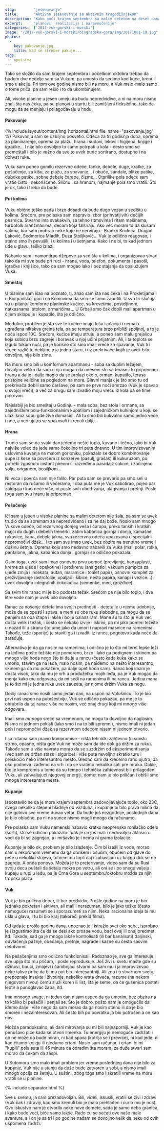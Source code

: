 ```yaml
---
slug:        "jesenovanje"
title:       "Aktivno jesenovanje sa aktivnim trogodišnjakom"
description: "Kako poći krajem septembra sa malim detetom na deset dana u visoke planine Crne Gore, pa malo i na plažu na kupanje, i kako to sve preživeti."
excerpt:     "planovi, realizacija i naravoučenije"
categories:  ['2017-vuk-gorski-i-morski']
image: "/2017-vuk-gorski-i-morski/biogradska-gora/img/20171001-18.jpg"
photos:
  -
    key: pakovanje.jpg
    title: kad se štreber pakuje...
tags:
  - uputstva
---
```


Tako se složilo da sam krajem septembra i početkom oktobra trebao da budem dve nedelje sam sa Vukom, pa umesto da sedimo
kod kuće, krenuli smo u akciju. Pri tom ove godine nismo bili na moru, a Vuk malo-malo samo o tome priča, pa sam rešio i
to da ukombinujem.

Ali, visoke planine u jesen umeju da budu nepredvidive, a ni na moru nismo znali šta nas čeka, pa su planovi u startu
bili zamišljeni fleksibilno, tako da mogu da se menjaju i prilagođavaju u hodu.

#### Pakovanje

{% include layout/content/img_horizontal.html file_name="pakovanje.jpg" %}
Pakovanju sam se ozbiljno posvetio. Odeća za tri godišnja doba, oprema za planinarenje, oprema za plažu, hrana i sudovi,
lekovi i higijena, knjige i igračke... I nije bilo dovoljno to samo potrpati u kola - često smo se premeštali i bilo je
važno da sve to uvek bude sortirano, dostupno i na dohvat ruke.

Vuku sam poneo gomilu rezervne odeće, tanke, debele, duge, kratke, za pešačenje, za kišu, za plažu, za spavanje... i obuće,
sandale, plitke patike, duboke patike, sobne debele čarape, čizme... Otprilike pola odeće sam vratio čisto i nekorišćeno.
Slično i sa hranom, najmanje pola smo vratili. Što je ok, tako i treba da bude.

#### Put kolima

Vuku obično teško pada i brzo dosadi da bude dugo vezan u sedištu u kolima. Srećom, pre polaska sam napravio izbor (prihvatljivih)
dečijih pesmica. Stvarno ima svakakvih, sa tehno ritmovima i ritam mašinama, turbofolk aranžmanima, decom koja falširaju.
Ako već moram to da slušam satima, bar sam probrao neke koje ne nerviraju - Branko Kockica, Dragan Laković, Sedmorica Mladih,
Đuza Stoiljković... Vuk je odlično reagovao, i stalno smo ih pevušili, i u kolima i u šetnjama. Kako i ne bi, to kad jednom
uđe u glavu, teško izlazi.

Nabavio sam i namontirao džepove za sedišta u kolima, i organizovao stvari tako da mi sve bude pri ruci - hrana, voda, 
telefon, dokumenta i pasoši, igračke i knjižice, tako da sam mogao lako i bez stajanja da opslužujem Vuka.

#### Smeštaj

U planine sam išao na poznato, tj. znao sam šta nas čeka i na Prokletijama i u Biogradskoj gori i na Komovima da smo se tamo
zaputili. U sva tri slučaja su u pitanju komforne planinske kućice, sa krevetima, posteljinom, natkasnama, stolom, ormarićima...
U Grbaji smo čak dobili mali apartman u čijem sklopu je i kupatilo, što je odlično.

Međutim, problem je što sve te kućice imaju lošu izolaciju i nemaju ugrađena nikakva grejna tela, pa se temperatura brzo
približi spoljnoj, a to je noću ispod 10C. Srećom, kućice imaju struju,
a poneo sam malu grejalicu koja sobicu brzo zagreje i boravak u njoj učini prijatnim. Ali, i ta toplota se
izgubi tokom noći, pa je korisno što smo imali vreće za spavanje, Vuk tri vreće različite debljine a ja jednu staru,
i uz prekrivače kojih je uvek bilo dovoljno, nije bilo zime.
 
Na moru smo bili u komfornom apartmanu - soba sa duplim ležajem, dovoljno velika da sam u nju mogao da unesem sto sa terase
i tu pripremam hranu a da je i dalje moglo da se prolazi okolo, orman, kupatilo, terasa pristojne veličine sa pogledom na
more. Glavni manjak je što smo tu od prekrivača dobili samo čaršave, pa sam se prve noći smrzao (Vuk je spavao u svojoj vreći), a
već za drugu sam izvadio moju vreću iz kola pa se time pokrivao.

Najslabiji je bio smeštaj u Godinju - mala soba, bez stola i ormana, sa zajedničkim polu-funkcionalnim kupatilom i 
zajedničkom kuhinjom u koju se ulazi kroz sobu gde žive domaćini. Ali tu smo bili bukvalno samo jedno veče i noć,
a već ujutro se spakovali i krenuli dalje.

#### Hrana

Trudio sam se da svaki dan jedemo nešto toplo, kuvano i tečno, iako bi Vuk najviše voleo da jede samo čokolino tri puta 
dnevno. U tim improvizovanim uslovima kuvanja na malom gorioniku, pokazalo se dobro kombinovanje supe iz kese sa povrćem
iz konzerve (pasulj, grašak) ili kukuruzom, po potrebi zgusnuto instant pireom ili razređeno paradajz sokom, i začinjeno
solju, origanom, bosiljkom...

Ni voća i povrća nam nije falilo. Par puta sam se prevario pa smo seli u restoran da ručamo ili večeramo, i oba puta me je
Vuk sabotirao, pojeo par zalogaja i kao neće više, ni posle svih ubeđivanja, ulagivanja i pretnji. Posle toga sam
svu hranu ja pripremao.

#### Pešačenje

Ići sam u jesen u visoke planine sa malim detetom nije šala, pa sam se uvek trudio da se spremam za nepredviđeno i za ne daj bože. Nosio sam
mnogo Vukove odeće, od rezervnog donjeg veša i čarapa, preko tankih i kratkih majci do dugih i debelih trenerki, zatim
kabanica gornja i donja, kamašne, rukavice, kapa, debela jakna, sva rezervna odeća upakovana u specijalni nepromočivi džak... 
I to sam sve imao uvek, bez obzira na trenutno vreme i dužinu šetnje. Oprema koju smo nedavno nabavili za Vuka (mali polar, 
rolka, pantalone, jakna, kabanica donja i gornja) se odlično pokazala.

Osim toga, uvek sam imao osnovnu prvu pomoć (previjanje, hanzaplasti, kreme za ujede i opekotine) i proširenu (analgetici,
vakuum pumpica za ujede zmija i insekata, autan, maramice i toalet papir), osnovni komplet za preživljavanje (astrofolije, 
upaljač i šibice, nešto papira, kanapi i vezice...), uvek dovoljno integralnih čokoladica (semenke, med, grožđice).

Sa svim tim ranac mi je bio podosta težak. Srećom pa nije bilo toplo, i dve litre vode nam je uvek bilo dovoljno.

Ranac za nošenje deteta ima svojih prednosti - detetu je u njemu udobnije, može da se opusti i spava, a meni su obe ruke
slobodne, pa mogu da se penjem sa oba štapa i lakše i bolje balansiram. Mane su to što je Vuk već dosta velik i težak,
i često se nekako izvije i iskrivi, pa mi jako pomeri težište u nazad ili u stranu što ume jako da umori i napravi masnice
na ramenima. Takođe, teže (sporije) je staviti ga i izvaditi iz ranca, pogotovo kada neće da sarađuje.

Alternativa je da ga nosim na ramenima, i odlično je to što mi teret lepše leži na leđima pošto težište nije pomereno, 
brzo i lako ga podignem i skinem pa mnogo više hoda nego što bi da je u rancu (često kada
kuka kako se umorio, stavim ga na leđa, malo nosim, pa naiđemo na nešto interesantno, skinem ga da mu pokažem, pa dalje
opet hoda sam). Ranac koji imam je dosta visok, tako da mu je vrh u produžetku mojih leđa, pa je Vuk mogao da menja kako
mu odgovara, da mi sedi na ramenima ili na rancu. Jedina mana je to što mi je jedna ruka uvek zauzeta, jer njome držim
Vuka za nogu.

Dečiji ranac smo nosili samo jedan dan, na uspon na Volušnicu. To je bio prvi naš uspon na putešestviju, Vuk se odlično
pokazao, pa me je to ohrabrilo da taj ranac više ne nosim, već onaj drugi koji mi mnogo više odgovara.

Imali smo *mnoogo* sreće sa vremenom, ne mogu to dovoljno da naglasim. Nismo ni jednom pokisli (iako smo i na to bili spremni),
nismo imali ni jedan peh i nepromočivi džak sa rezervnom odećom nisam ni jednom otvorio.

I sa rutama sam pravio kompromise - ništa tehnički zahtevno (u smislu strmo, opasno, ništa gde Vuk ne može sam da ide dok ga
držim za ruku). Takođe sam u više navrata morao da se suzdržim od eksperimentisanja (već sam se držao staze i sigurice) i
više puta nevoljno skratio turu i preskočio neko interesantno mesto. Gledao sam da krećemo rano ujutro, da oko podneva
izađemo na vrh i da se vratimo nekoliko sati pre mraka. Dakle, bio je kompromis u tome da su tempo i tehnička zahtevnost
bili prilagođeni Vuku, ali zahvaljujući njegovoj energiji, domet nam je bio priličan i obišli smo mnoga interesantna mesta.

#### Kupanje

Ispostavilo se da je more krajem septembra zadovoljavajuće toplo, oko 23C, svega nekoliko stepeni hladnije od vazduha,
i kupanje bi bilo prava milina da nije gotovo sve vreme duvao vetar. Da bude još nezgodnije, poslednjih dana je bilo
oblačno, pa ni na sunce nismo mogli mnogo da računamo.

Pre polaska sam Vuku namenski nabavio kratko neoprensko ronilačko odelo (šorti), što se odlično pokazalo. Ipak je on još
mali i nedovoljno aktivan u vodi da bi se zagrejao, a i mršavko je i nema ni grama izolacije.

Kupanje je bilo ok, problem je bilo izlaženje. Čim bi izašli iz vode, morao sam u rekordnom vremenu da ga obrišem i osušim,
obučem od glave do pete u nekoliko slojeva, tutnem mu topli čaj i zabavljam uz knjigu dok se ne zagreje. A onda ponovo.
Možda je to preterivanje, video sam da su Rusi svoju decu puštali da šetaju mokra po vetru, ali oni se i po snegu valjaju
i kupaju u rupi u ledu, pa je Crna Gora u septembru/oktobru možda za njih tropska plaža.

#### Vuk

Vuk je bio prilično dobar, ili bar predvidiv. Prošle godine na moru je bio jednako pokretan i aktivan, ali mali i nerazuman, 
bilo je jako teško (često nemoguće) razumeti se i sporazumeti sa njim. Neka iracionalna ideja bi mu ušla u glavu, i tu bi
bio kraj (takoreći prekid filma).

Od tada je prošlo godinu dana, upoznao je i istražio svet oko sebe, isprobao je i izgustirao šta će da se desi ako prospe vodu, baci ovaj
ili onaj predmet, itd. Takođe, sad ga je mnogo lakše kontrolisati (ili bar kanalisati) daljinski, odvlačenja pažnje,
obećanja, pretnje, nagrade i kazne su često sasvim delotvorni.

Na pešačenjima smo odlično funkcionisali. Radoznao je, sve ga interesuje i sve upija što mu pričam, i posle reprodukuje.
Još živi u svetu mašte gde su džinovi, bauci, zmajevi i čarobnjaci stvarni pa sam mu i ja improvizovao neke takve priče
da bi mu put bio interesantniji. Ali zna i o stvarnom svetu, prepoznaje insekte i životinje, nekoliko vrsta drveća, razume
(na nekom njegovom nivou) čemu služi koren ili list, šta je seme, da će gusenica postati leptir a punoglavac žaba, itd.

Ima mnoogo snage, ni jedan dan nisam uspeo da ga umorim, bez obzira na to koliko bi pešačili i penjali se. Što je dobro,
pošto nam je omogućilo da idemo dalje i više nego da sam morao da ga nosim stalno ili da je bio smoren i nezainteresovan.
Ali često bih po povratku ja bio potrošen a on kao nov.

Možda paradoksalno, ali dani mirovanja su mi bili najnaporniji. Vuk je kao penušavo piće kada se otvori limenka. Tu energiju
je nemoguće zadržati i on ne može da bude miran, ni kad spava (kotrlja se i prevrće), ni kad jede, ni kad čitamo knjigu
ili gledamo crtani. Nosio sam računar, i crtani bi mi "kupili" pola sata ili 45 minuta da odradim šta moram, za duže stvari
sam morao da čekam da zaspi.

U Sutomoru smo malo imali problem jer vreme poslednjeg dana nije bilo za kupanje, Vuk nije u stanju da duže bude zatvoren
u sobi, a nismo imali mnogo opcija za šetnju. U suštini, zbog toga smo i skratili vreme na moru i vratili se u planine.
 
{% include separator.html %}

Sve u svemu, ja sam prezadovoljan. Bili, videli, iskusili, vratili se živi i zdravi (Vuk čak i zdraviji, kad smo krenuli
bio je malo prehlađen i curio mu je nos). 
Ovo iskustvo nam je otvorilo neke nove domete, sada je samo nebo granica, i kako bude
veći, biće samo lakše. Rado ću se sećati ove naše male avanture, a i on je sa tri i po godine nadam se dovoljno velik 
da neku od ovih uspomena zadrži.